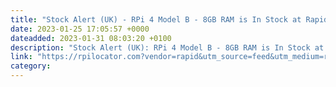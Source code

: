 ```yaml
---
title: "Stock Alert (UK) - RPi 4 Model B - 8GB RAM is In Stock at Rapid"
date: 2023-01-25 17:05:57 +0000
dateadded: 2023-01-31 08:03:20 +0100
description: "Stock Alert (UK): RPi 4 Model B - 8GB RAM is In Stock at Rapid"
link: "https://rpilocator.com?vendor=rapid&utm_source=feed&utm_medium=rss"
category:
---
```

